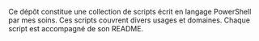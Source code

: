 Ce dépôt constitue une collection de scripts écrit en langage PowerShell par mes soins.
Ces scripts couvrent divers usages et domaines. Chaque script est accompagné de son README. 
